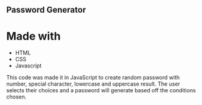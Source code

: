 ## Password Generator 

# Made with 
* HTML
* CSS 
* Javascript

This code was made it in JavaScript to create random password with number, special character, lowercase and uppercase result. The user selects their choices and a password will generate based off the conditions chosen.
